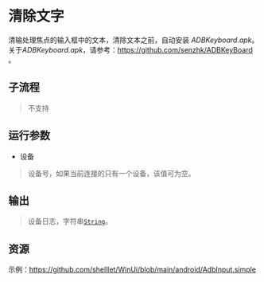 # 清除文字 
清输处理焦点的输入框中的文本，清除文本之前，自动安装 *ADBKeyboard.apk*。关于*ADBKeyboard.apk*，请参考：https://github.com/senzhk/ADBKeyBoard 。

## 子流程
> 不支持


## 运行参数

* 设备
> 设备号，如果当前连接的只有一个设备，该值可为空。


## 输出

> 设备日志，字符串[`String`](./types/String.md)。


## 资源

示例：https://github.com/shelllet/WinUi/blob/main/android/AdbInput.simple
